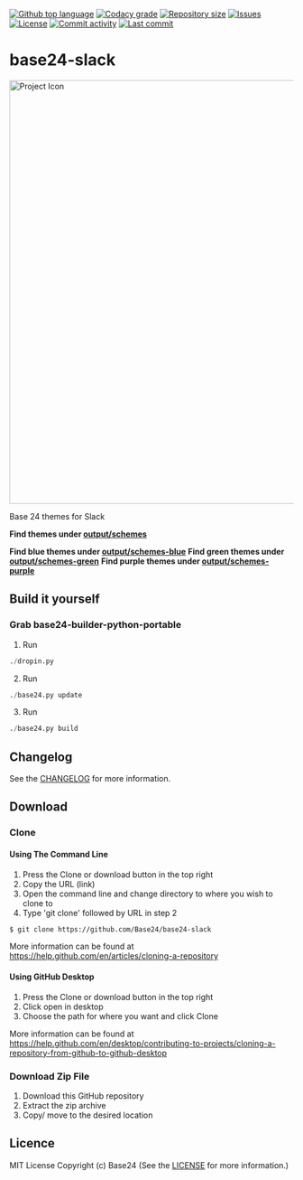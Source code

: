 [![Github top language](https://img.shields.io/github/languages/top/Base24/base24-slack.svg?style=for-the-badge)](../../)
[![Codacy grade](https://img.shields.io/codacy/grade/[codacy-proj-id].svg?style=for-the-badge)](https://www.codacy.com/manual/Base24/base24-slack)
[![Repository size](https://img.shields.io/github/repo-size/Base24/base24-slack.svg?style=for-the-badge)](../../)
[![Issues](https://img.shields.io/github/issues/Base24/base24-slack.svg?style=for-the-badge)](../../issues)
[![License](https://img.shields.io/github/license/Base24/base24-slack.svg?style=for-the-badge)](/LICENSE.md)
[![Commit activity](https://img.shields.io/github/commit-activity/m/Base24/base24-slack.svg?style=for-the-badge)](../../commits/master)
[![Last commit](https://img.shields.io/github/last-commit/Base24/base24-slack.svg?style=for-the-badge)](../../commits/master)

# base24-slack

<img src="readme-assets/icons/name.png" alt="Project Icon" width="750">

Base 24 themes for Slack

**Find themes under [output/schemes](output/schemes)**

**Find blue themes under [output/schemes-blue](output/schemes-blue)**
**Find green themes under [output/schemes-green](output/schemes-green)**
**Find purple themes under [output/schemes-purple](output/schemes-purple)**

## Build it yourself
### Grab base24-builder-python-portable

1. Run
```python
./dropin.py
```
2. Run
```python
./base24.py update
```
3. Run
```python
./base24.py build
```

## Changelog
See the [CHANGELOG](/CHANGELOG.md) for more information.


## Download
### Clone
#### Using The Command Line
1. Press the Clone or download button in the top right
2. Copy the URL (link)
3. Open the command line and change directory to where you wish to
clone to
4. Type 'git clone' followed by URL in step 2
```bash
$ git clone https://github.com/Base24/base24-slack
```

More information can be found at
<https://help.github.com/en/articles/cloning-a-repository>

#### Using GitHub Desktop
1. Press the Clone or download button in the top right
2. Click open in desktop
3. Choose the path for where you want and click Clone

More information can be found at
<https://help.github.com/en/desktop/contributing-to-projects/cloning-a-repository-from-github-to-github-desktop>

### Download Zip File

1. Download this GitHub repository
2. Extract the zip archive
3. Copy/ move to the desired location


## Licence
MIT License
Copyright (c) Base24
(See the [LICENSE](/LICENSE.md) for more information.)
